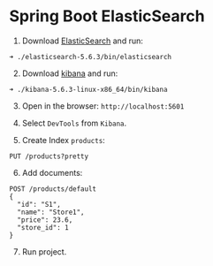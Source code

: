 # Spring Boot ElasticSearch

1. Download [ElasticSearch](https://www.elastic.co/downloads/past-releases/elasticsearch-5-6-3) and run:
```
➜ ./elasticsearch-5.6.3/bin/elasticsearch
```

2. Download [kibana](https://www.elastic.co/downloads/past-releases/kibana-5-6-3) and run:
```
➜ ./kibana-5.6.3-linux-x86_64/bin/kibana
```

3. Open in the browser: `http://localhost:5601`

4. Select `DevTools` from `Kibana`.

5. Create Index `products`:
```
PUT /products?pretty
```

6. Add documents:
```
POST /products/default
{
  "id": "S1",
  "name": "Store1",
  "price": 23.6,
  "store_id": 1
}
```

7. Run project.